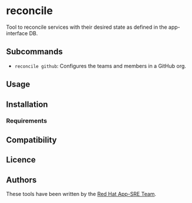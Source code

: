 # reconcile

Tool to reconcile services with their desired state as defined in the app-interface DB.

## Subcommands

- `reconcile github`: Configures the teams and members in a GitHub org.

## Usage

## Installation

### Requirements

## Compatibility

## Licence

## Authors

These tools have been written by the [Red Hat App-SRE Team](sd-app-sre@redhat.com).
